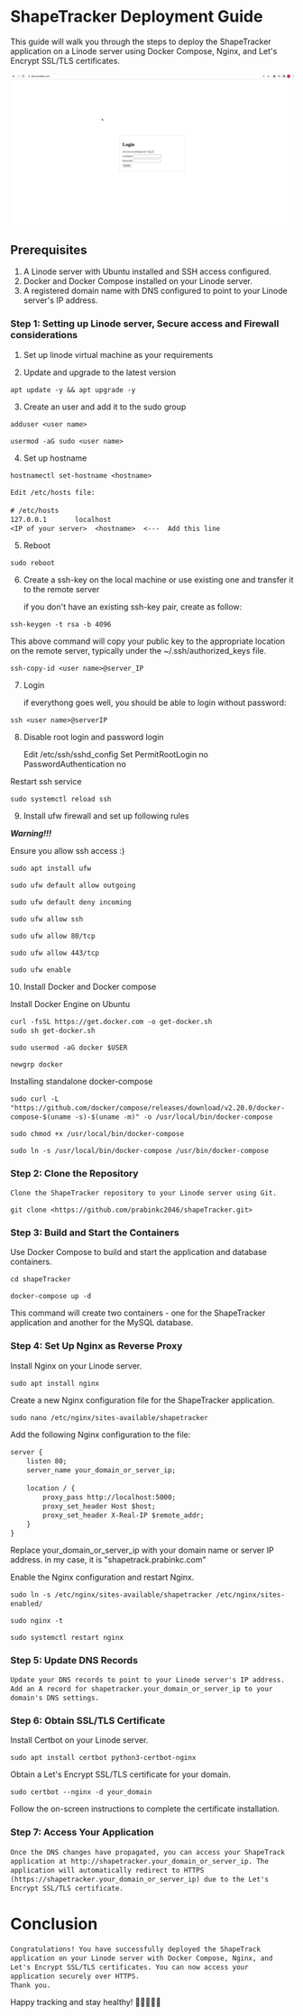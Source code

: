# ShapeTracker Deployment Guide

This guide will walk you through the steps to deploy the ShapeTracker application on a Linode server using Docker Compose, Nginx, and Let's Encrypt SSL/TLS certificates.

[![Demo video of deployment of shapeTracker app](https://github.com/prabinkc2046/shapeTracker/blob/main/Screenshot/Screenshot%20from%202023-07-21%2013-50-11.png)](https://youtu.be/QfdKDJm3PkY)

## Prerequisites

1. A Linode server with Ubuntu installed and SSH access configured.
2. Docker and Docker Compose installed on your Linode server.
3. A registered domain name with DNS configured to point to your Linode server's IP address.

### Step 1: Setting up Linode server, Secure access and Firewall considerations

1. Set up linode virtual machine as your requirements

2. Update and upgrade to the latest version

```
apt update -y && apt upgrade -y
```

3. Create an user and add it to the sudo group

```
adduser <user name>
```

```
usermod -aG sudo <user name>
```

4. Set up hostname

```
hostnamectl set-hostname <hostname>
```

	Edit /etc/hosts file:
	
	# /etc/hosts
	127.0.0.1       localhost
	<IP of your server>	 <hostname>  <---  Add this line


5. Reboot

```
sudo reboot
```

6. Create a ssh-key on the local machine or use existing one and transfer it to the remote server

   if you don't have an existing ssh-key pair, create as follow:

```
ssh-keygen -t rsa -b 4096
```

   This above command will copy your public key to the appropriate location on the remote server, typically under the ~/.ssh/authorized_keys file.

```
ssh-copy-id <user name>@server_IP
```

7. Login

   if everythong goes well, you should be able to login without password:

```
ssh <user name>@serverIP
```

8. Disable root login and password login

	Edit /etc/ssh/sshd_config
	Set PermitRootLogin no
	PasswordAuthentication no

Restart ssh service

```
sudo systemctl reload ssh
```

9. Install ufw firewall and set up following rules

***Warning!!!***

Ensure you allow ssh access :)

```
sudo apt install ufw
```
```
sudo ufw default allow outgoing
```
```
sudo ufw default deny incoming
```
```
sudo ufw allow ssh
```
```
sudo ufw allow 80/tcp
```
```
sudo ufw allow 443/tcp
```
```
sudo ufw enable
```

10. Install Docker and Docker compose

Install Docker Engine on Ubuntu

```
curl -fsSL https://get.docker.com -o get-docker.sh
sudo sh get-docker.sh
```
```
sudo usermod -aG docker $USER
```
```
newgrp docker
```

Installing standalone docker-compose
```
sudo curl -L "https://github.com/docker/compose/releases/download/v2.20.0/docker-compose-$(uname -s)-$(uname -m)" -o /usr/local/bin/docker-compose

```

```
sudo chmod +x /usr/local/bin/docker-compose

```

```
sudo ln -s /usr/local/bin/docker-compose /usr/bin/docker-compose

```

### Step 2: Clone the Repository

	Clone the ShapeTracker repository to your Linode server using Git.

```
git clone <https://github.com/prabinkc2046/shapeTracker.git>
```

### Step 3: Build and Start the Containers

Use Docker Compose to build and start the application and database containers.

```
cd shapeTracker
```

```
docker-compose up -d
```
	
This command will create two containers - one for the ShapeTracker application and another for the MySQL database.

### Step 4: Set Up Nginx as Reverse Proxy

Install Nginx on your Linode server.

```
sudo apt install nginx

```

Create a new Nginx configuration file for the ShapeTracker application.

```
sudo nano /etc/nginx/sites-available/shapetracker
```

Add the following Nginx configuration to the file:

```
server {
    listen 80;
    server_name your_domain_or_server_ip;

    location / {
        proxy_pass http://localhost:5000;
        proxy_set_header Host $host;
        proxy_set_header X-Real-IP $remote_addr;
    }	
}

```

Replace your_domain_or_server_ip with your domain name or server IP address. in my case, it is "shapetrack.prabinkc.com"

Enable the Nginx configuration and restart Nginx.

```
sudo ln -s /etc/nginx/sites-available/shapetracker /etc/nginx/sites-enabled/
```

```
sudo nginx -t
```
```
sudo systemctl restart nginx
```

### Step 5: Update DNS Records

	Update your DNS records to point to your Linode server's IP address. Add an A record for shapetracker.your_domain_or_server_ip to your domain's DNS settings.

### Step 6: Obtain SSL/TLS Certificate

Install Certbot on your Linode server.

```
sudo apt install certbot python3-certbot-nginx
```

Obtain a Let's Encrypt SSL/TLS certificate for your domain.

```
sudo certbot --nginx -d your_domain
```
	
Follow the on-screen instructions to complete the certificate installation.

### Step 7: Access Your Application

	Once the DNS changes have propagated, you can access your ShapeTrack application at http://shapetracker.your_domain_or_server_ip. The application will automatically redirect to HTTPS (https://shapetracker.your_domain_or_server_ip) due to the Let's Encrypt SSL/TLS certificate.

# Conclusion

	Congratulations! You have successfully deployed the ShapeTrack application on your Linode server with Docker Compose, Nginx, and Let's Encrypt SSL/TLS certificates. You can now access your application securely over HTTPS.
	Thank you.

Happy tracking and stay healthy! 🏋️‍♀️🥦🏃‍♂️




